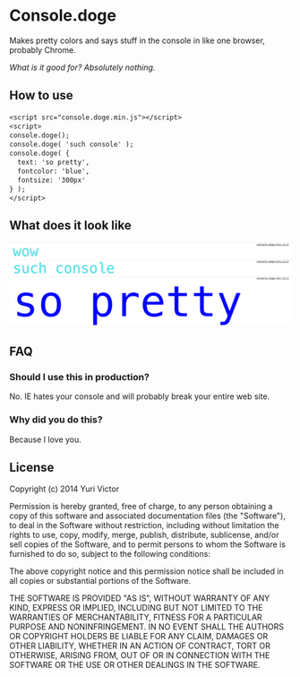 # Console.doge
Makes pretty colors and says stuff in the console in like one browser, probably Chrome.

_What is it good for? Absolutely nothing._

## How to use

```
<script src="console.doge.min.js"></script>
<script>
console.doge();
console.doge( 'such console' );
console.doge( {
  text: 'so pretty',
  fontcolor: 'blue',
  fontsize: '300px'
} );
</script>
```

## What does it look like
![i'm a picture of a console](example.png)

## FAQ

### Should I use this in production?
No. IE hates your console and will probably break your entire web site.

### Why did you do this?
Because I love you.

## License
Copyright (c) 2014 Yuri Victor

Permission is hereby granted, free of charge, to any person obtaining a copy
of this software and associated documentation files (the "Software"), to deal
in the Software without restriction, including without limitation the rights
to use, copy, modify, merge, publish, distribute, sublicense, and/or sell
copies of the Software, and to permit persons to whom the Software is
furnished to do so, subject to the following conditions:

The above copyright notice and this permission notice shall be included in
all copies or substantial portions of the Software.

THE SOFTWARE IS PROVIDED "AS IS", WITHOUT WARRANTY OF ANY KIND, EXPRESS OR
IMPLIED, INCLUDING BUT NOT LIMITED TO THE WARRANTIES OF MERCHANTABILITY,
FITNESS FOR A PARTICULAR PURPOSE AND NONINFRINGEMENT. IN NO EVENT SHALL THE
AUTHORS OR COPYRIGHT HOLDERS BE LIABLE FOR ANY CLAIM, DAMAGES OR OTHER
LIABILITY, WHETHER IN AN ACTION OF CONTRACT, TORT OR OTHERWISE, ARISING FROM,
OUT OF OR IN CONNECTION WITH THE SOFTWARE OR THE USE OR OTHER DEALINGS IN
THE SOFTWARE.
